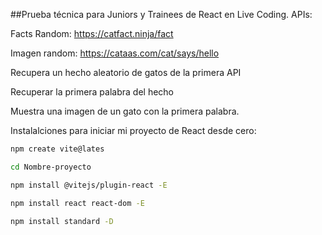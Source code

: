 ##Prueba técnica para Juniors y Trainees de React en Live Coding.
APIs:

Facts Random: https://catfact.ninja/fact

Imagen random: https://cataas.com/cat/says/hello

Recupera un hecho aleatorio de gatos de la primera API

Recuperar la primera palabra del hecho

Muestra una imagen de un gato con la primera palabra.


Instalalciones para iniciar mi proyecto de React desde cero:
```bash
npm create vite@lates 
```
```bash 
cd Nombre-proyecto 
```
```bash
npm install @vitejs/plugin-react -E
```
```bash
npm install react react-dom -E
```
```bash
npm install standard -D 


